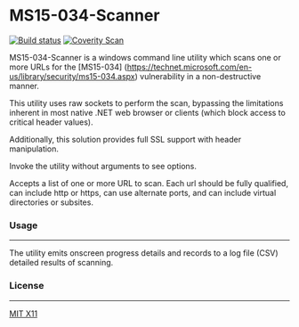MS15-034-Scanner
====================

[![Build status](https://ci.appveyor.com/api/projects/status/wyo7192dklvlwc72/branch/master?svg=true)](https://ci.appveyor.com/project/geekmarine72/ms15-034-scanner/branch/master)
[![Coverity Scan](https://scan.coverity.com/projects/6046/badge.svg)](https://scan.coverity.com/projects/geekmarine72-ms15-034-scanner)



MS15-034-Scanner is a windows command line utility which scans one or more URLs for the [MS15-034] (https://technet.microsoft.com/en-us/library/security/ms15-034.aspx) vulnerability in a non-destructive manner.

This utility uses raw sockets to perform the scan, bypassing the limitations inherent in most native .NET web browser or clients (which block access to critical header values). 

Additionally, this solution provides full SSL support with header manipulation. 

Invoke the utility without arguments to see options.  

Accepts a list of one or more URL to scan.  Each url should be fully qualified, can include http or https, can use alternate ports, and can include virtual directories or subsites.

### Usage
------

The utility emits onscreen progress details and records to a log file (CSV) detailed results of scanning.

### License
-------

[MIT X11](http://en.wikipedia.org/wiki/MIT_License)

